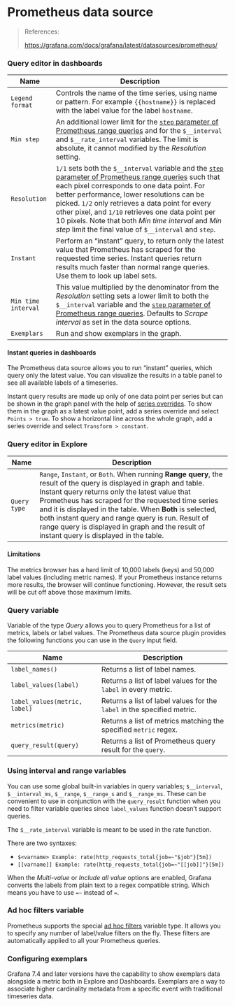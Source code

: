 # Prometheus data source

> References:
>
> https://grafana.com/docs/grafana/latest/datasources/prometheus/

### Query editor in dashboards

| Name                | Description                                                  |
| ------------------- | ------------------------------------------------------------ |
| `Legend format`     | Controls the name of the time series, using name or pattern. For example `{{hostname}}` is replaced with the label value for the label `hostname`. |
| `Min step`          | An additional lower limit for the [`step` parameter of Prometheus range queries](https://prometheus.io/docs/prometheus/latest/querying/api/#range-queries) and for the `$__interval` and `$__rate_interval` variables. The limit is absolute, it cannot modified by the *Resolution* setting. |
| `Resolution`        | `1/1` sets both the `$__interval` variable and the [`step` parameter of Prometheus range queries](https://prometheus.io/docs/prometheus/latest/querying/api/#range-queries) such that each pixel corresponds to one data point. For better performance, lower resolutions can be picked. `1/2` only retrieves a data point for every other pixel, and `1/10` retrieves one data point per 10 pixels. Note that both *Min time interval* and *Min step* limit the final value of `$__interval` and `step`. |
| `Instant`           | Perform an “instant” query, to return only the latest value that  Prometheus has scraped for the requested time series. Instant queries  return results much faster than normal range queries. Use them to look  up label sets. |
| `Min time interval` | This value multiplied by the denominator from the *Resolution* setting sets a lower limit to both the `$__interval` variable and the [`step` parameter of Prometheus range queries](https://prometheus.io/docs/prometheus/latest/querying/api/#range-queries). Defaults to *Scrape interval* as set in the data source options. |
| `Exemplars`         | Run and show exemplars in the graph.                         |

#### Instant queries in dashboards

The Prometheus data source allows you to run “instant” queries, which query only the latest value. You can visualize the results in a table panel to see all available labels of a timeseries.

Instant query results are made up only of one data point per series but can be shown in the graph panel with the help of [series overrides](https://grafana.com/docs/grafana/latest/panels/visualizations/graph-panel/#series-overrides). To show them in the graph as a latest value point, add a series override and select `Points > true`. To show a horizontal line across the whole graph, add a series override and select `Transform > constant`.

### Query editor in Explore

| Name         | Description                                                  |
| ------------ | ------------------------------------------------------------ |
| `Query type` | `Range`, `Instant`, or `Both`. When running **Range query**, the result of the query is displayed in graph and table. Instant query  returns only the latest value that Prometheus has scraped for the  requested time series and it is displayed in the table. When **Both** is selected, both instant query and range query is run. Result of range query is displayed in graph and the result of instant query is  displayed in the table. |

#### Limitations

The metrics browser has a hard limit of 10,000 labels (keys) and  50,000 label values (including metric names). If your Prometheus  instance returns more results, the browser will continue functioning.  However, the result sets will be cut off above those maximum limits.

### Query variable

Variable of the type *Query* allows you to query Prometheus for a list of metrics, labels or label values. The Prometheus data source plugin provides the following functions you can use in the `Query` input field.

| Name                          | Description                                                  |
| ----------------------------- | ------------------------------------------------------------ |
| `label_names()`               | Returns a list of label names.                               |
| `label_values(label)`         | Returns a list of label values for the `label` in every metric. |
| `label_values(metric, label)` | Returns a list of label values for the `label` in the specified metric. |
| `metrics(metric)`             | Returns a list of metrics matching the specified `metric` regex. |
| `query_result(query)`         | Returns a list of Prometheus query result for the `query`.   |

### Using interval and range variables

You can use some global built-in variables in query variables; `$__interval`, `$__interval_ms`, `$__range`, `$__range_s` and `$__range_ms`. These can be convenient to use in conjunction with the `query_result` function when you need to filter variable queries since `label_values` function doesn’t support queries.

The `$__rate_interval` variable is meant to be used in the rate function.

There are two syntaxes:
- `$<varname> Example: rate(http_requests_total{job=~"$job"}[5m])`
- `[[varname]] Example: rate(http_requests_total{job=~"[[job]]"}[5m])`

When the *Multi-value* or *Include all value* options are enabled, Grafana converts the labels from plain text to a regex compatible string. Which means you have to use `=~` instead of `=`.

### Ad hoc filters variable

Prometheus supports the special [ad hoc filters](https://grafana.com/docs/grafana/latest/variables/variable-types/add-ad-hoc-filters/) variable type. It allows you to specify any number of label/value filters on the fly. These filters are automatically applied to all your Prometheus queries.

### Configuring exemplars

Grafana 7.4 and later versions have the capability to show exemplars data alongside a metric both in Explore and Dashboards. Exemplars are a way to associate higher cardinality metadata from a specific event with traditional timeseries data.
